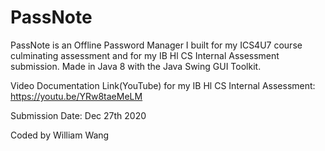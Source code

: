 # PassNote
PassNote is an Offline Password Manager I built for my ICS4U7 course culminating assessment and for my IB Hl CS Internal Assessment submission.
Made in Java 8 with the Java Swing GUI Toolkit.

Video Documentation Link(YouTube) for my IB Hl CS Internal Assessment:
https://youtu.be/YRw8taeMeLM

Submission Date: Dec 27th 2020

Coded by William Wang
